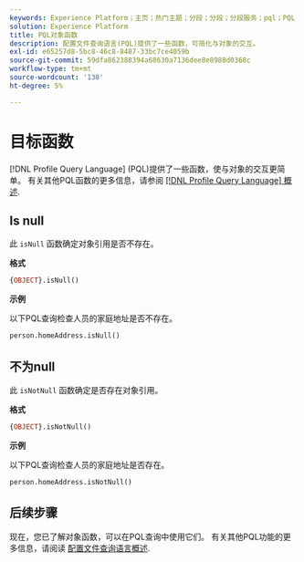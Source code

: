 ```yaml
---
keywords: Experience Platform；主页；热门主题；分段；分段；分段服务；pql；PQL；配置文件查询语言；对象函数；对象；
solution: Experience Platform
title: PQL对象函数
description: 配置文件查询语言(PQL)提供了一些函数，可简化与对象的交互。
exl-id: e65257d8-5bc8-46c8-8487-33bc7ce4059b
source-git-commit: 59dfa862388394a68630a7136dee8e8988d0368c
workflow-type: tm+mt
source-wordcount: '138'
ht-degree: 5%

---
```


# 目标函数

[!DNL Profile Query Language] (PQL)提供了一些函数，使与对象的交互更简单。 有关其他PQL函数的更多信息，请参阅 [[!DNL Profile Query Language] 概述](./overview.md).

## Is null

此 `isNull` 函数确定对象引用是否不存在。

**格式**

```sql
{OBJECT}.isNull()
```

**示例**

以下PQL查询检查人员的家庭地址是否不存在。

```sql
person.homeAddress.isNull()
```

## 不为null

此 `isNotNull` 函数确定是否存在对象引用。

**格式**

```sql
{OBJECT}.isNotNull()
```

**示例**

以下PQL查询检查人员的家庭地址是否存在。

```sql
person.homeAddress.isNotNull()
```

## 后续步骤

现在，您已了解对象函数，可以在PQL查询中使用它们。 有关其他PQL功能的更多信息，请阅读 [配置文件查询语言概述](./overview.md).
